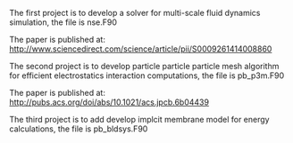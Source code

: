 The first project is to develop a solver for multi-scale fluid dynamics simulation, the file is  nse.F90

The paper is published at: http://www.sciencedirect.com/science/article/pii/S0009261414008860

The second project is to develop particle particle particle mesh algorithm for efficient electrostatics interaction computations, the file is pb_p3m.F90

The paper is published at: http://pubs.acs.org/doi/abs/10.1021/acs.jpcb.6b04439

The third project is to add develop implcit membrane model for energy calculations,  the file is pb_bldsys.F90
